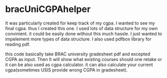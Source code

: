 # bracUniCGPAhelper
It was particularly created for keep track of my cgpa. I wanted to see my final cgpa. thus I created this one. I used lots of data structure for my own convinient. it could be 
easily done without this much hassle. I just wanted to impelement more types of data structure. I also used pdfbox library for reading pdf. 

this code basically take BRAC university gradesheet pdf and excepted CGPA as input. Then It will show what existing courses should one retake or it can be also used as cgpa calculator.
it can also calculate your current cgpa(sometimes USIS provide wrong CGPA in gradesheet).
